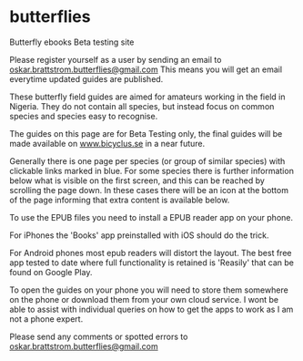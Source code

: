 # butterflies

Butterfly ebooks Beta testing site

Please register yourself as a user by sending an email to oskar.brattstrom.butterflies@gmail.com This means you will get an email everytime updated guides are published. 

These butterfly field guides are aimed for amateurs working in the field in Nigeria. They do not contain all species, but instead focus on common species and species easy to recognise. 

The guides on this page are for Beta Testing only, the final guides will be made available on www.bicyclus.se in a near future.

Generally there is one page per species (or group of similar species) with clickable links marked in blue. For some species there is further information below what is visible on the first screen, and this can be reached by scrolling the page down. In these cases there will be an icon at the bottom of the page informing that extra content is available below. 

To use the EPUB files you need to install a EPUB reader app on your phone. 

For iPhones the 'Books' app preinstalled with iOS should do the trick. 

For Android phones most epub readers will distort the layout. The best free app tested to date where full functionality is retained is 'Reasily' that can be found on Google Play.

To open the guides on your phone you will need to store them somewhere on the phone or download them from your own cloud service. I wont be able to assist with individual queries on how to get the apps to work as I am not a phone expert. 

Please send any comments or spotted errors to oskar.brattstrom.butterflies@gmail.com
